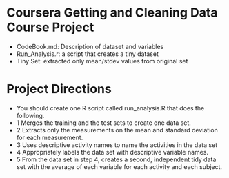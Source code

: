 # Coursera Getting and Cleaning Data Course Project

- CodeBook.md: Description of dataset and variables 
- Run_Analysis.r: a script that creates a tiny dataset
- Tiny Set: extracted only mean/stdev values from original set
 
# Project Directions

- You should create one R script called run_analysis.R that does the following. 
 - 1 Merges the training and the test sets to create one data set.
 - 2 Extracts only the measurements on the mean and standard deviation for each measurement. 
 - 3 Uses descriptive activity names to name the activities in the data set
 - 4 Appropriately labels the data set with descriptive variable names. 
 - 5 From the data set in step 4, creates a second, independent tidy data set with the average of each variable for each activity and each subject.
